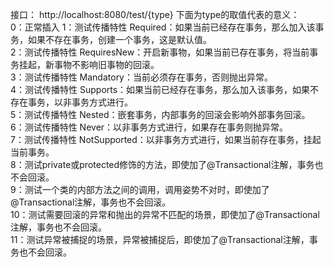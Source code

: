 接口： http://localhost:8080/test/{type}  下面为type的取值代表的意义：   
0：正常插入
1：测试传播特性 Required：如果当前已经存在事务，那么加入该事务，如果不存在事务，创建一个事务，这是默认值。   
2：测试传播特性 RequiresNew：开启新事物，如果当前已存在事务，将当前事务挂起，新事物不影响旧事物的回滚。   
3：测试传播特性 Mandatory：当前必须存在事务，否则抛出异常。   
4：测试传播特性 Supports：如果当前已经存在事务，那么加入该事务，如果不存在事务，以非事务方式进行。   
5：测试传播特性 Nested：嵌套事务，内部事务的回滚会影响外部事务回滚。   
6：测试传播特性 Never：以非事务方式进行，如果存在事务则抛异常。   
7：测试传播特性 NotSupported：以非事务方式进行，如果当前存在事务，挂起当前事务。   
8：测试private或protected修饰的方法，即使加了@Transactional注解，事务也不会回滚。   
9：测试一个类的内部方法之间的调用，调用姿势不对时，即使加了@Transactional注解，事务也不会回滚。   
10：测试需要回滚的异常和抛出的异常不匹配的场景，即使加了@Transactional注解，事务也不会回滚。  
11：测试异常被捕捉的场景，异常被捕捉后，即使加了@Transactional注解，事务也不会回滚。   
